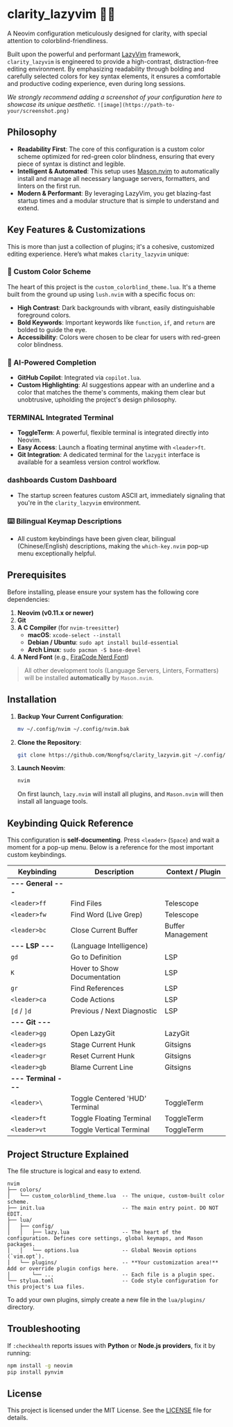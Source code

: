 # clarity_lazyvim 🌈✨

A Neovim configuration meticulously designed for clarity, with special attention to colorblind-friendliness.

Built upon the powerful and performant [LazyVim](https://www.lazyvim.org/) framework, `clarity_lazyvim` is engineered to provide a high-contrast, distraction-free editing environment. By emphasizing readability through bolding and carefully selected colors for key syntax elements, it ensures a comfortable and productive coding experience, even during long sessions.

*We strongly recommend adding a screenshot of your configuration here to showcase its unique aesthetic.*
`![image](https://path-to-your/screenshot.png)`

## Philosophy

*   **Readability First**: The core of this configuration is a custom color scheme optimized for red-green color blindness, ensuring that every piece of syntax is distinct and legible.
*   **Intelligent & Automated**: This setup uses [Mason.nvim](https://github.com/williamboman/mason.nvim) to automatically install and manage all necessary language servers, formatters, and linters on the first run.
*   **Modern & Performant**: By leveraging LazyVim, you get blazing-fast startup times and a modular structure that is simple to understand and extend.

## Key Features & Customizations

This is more than just a collection of plugins; it's a cohesive, customized editing experience. Here’s what makes `clarity_lazyvim` unique:

### 🎨 Custom Color Scheme
The heart of this project is the `custom_colorblind_theme.lua`. It's a theme built from the ground up using `lush.nvim` with a specific focus on:
- **High Contrast**: Dark backgrounds with vibrant, easily distinguishable foreground colors.
- **Bold Keywords**: Important keywords like `function`, `if`, and `return` are bolded to guide the eye.
- **Accessibility**: Colors were chosen to be clear for users with red-green color blindness.

### 🤖 AI-Powered Completion
- **GitHub Copilot**: Integrated via `copilot.lua`.
- **Custom Highlighting**: AI suggestions appear with an underline and a color that matches the theme's comments, making them clear but unobtrusive, upholding the project's design philosophy.

###  TERMINAL Integrated Terminal
- **ToggleTerm**: A powerful, flexible terminal is integrated directly into Neovim.
- **Easy Access**: Launch a floating terminal anytime with `<leader>ft`.
- **Git Integration**: A dedicated terminal for the `lazygit` interface is available for a seamless version control workflow.

###  dashboards Custom Dashboard
- The startup screen features custom ASCII art, immediately signaling that you're in the `clarity_lazyvim` environment.

### ⌨️ Bilingual Keymap Descriptions
- All custom keybindings have been given clear, bilingual (Chinese/English) descriptions, making the `which-key.nvim` pop-up menu exceptionally helpful.

## Prerequisites

Before installing, please ensure your system has the following core dependencies:

1.  **Neovim (v0.11.x or newer)**
2.  **Git**
3.  **A C Compiler** (for `nvim-treesitter`)
    -   **macOS**: `xcode-select --install`
    -   **Debian / Ubuntu**: `sudo apt install build-essential`
    -   **Arch Linux**: `sudo pacman -S base-devel`
4.  **A Nerd Font** (e.g., [FiraCode Nerd Font](https://www.nerdfonts.com/font-downloads))

> All other development tools (Language Servers, Linters, Formatters) will be installed **automatically** by `Mason.nvim`.

## Installation

1.  **Backup Your Current Configuration**:
    ```sh
    mv ~/.config/nvim ~/.config/nvim.bak
    ```
2.  **Clone the Repository**:
    ```sh
    git clone https://github.com/Nongfsq/clarity_lazyvim.git ~/.config/nvim
    ```
3.  **Launch Neovim**:
    ```sh
    nvim
    ```
    On first launch, `lazy.nvim` will install all plugins, and `Mason.nvim` will then install all language tools.

## Keybinding Quick Reference

This configuration is **self-documenting**. Press `<leader>` (`Space`) and wait a moment for a pop-up menu. Below is a reference for the most important custom keybindings.

| Keybinding          | Description                           | Context / Plugin       |
| ------------------- | ------------------------------------- | ---------------------- |
| **--- General ---** |                                       |                        |
| `<leader>ff`        | Find Files                            | Telescope              |
| `<leader>fw`        | Find Word (Live Grep)                 | Telescope              |
| `<leader>bc`        | Close Current Buffer                  | Buffer Management      |
| **--- LSP ---**     | (Language Intelligence)               |                        |
| `gd`                | Go to Definition                      | LSP                    |
| `K`                 | Hover to Show Documentation           | LSP                    |
| `gr`                | Find References                       | LSP                    |
| `<leader>ca`        | Code Actions                          | LSP                    |
| `[d` / `]d`         | Previous / Next Diagnostic            | LSP                    |
| **--- Git ---**     |                                       |                        |
| `<leader>gg`        | Open LazyGit                          | LazyGit                |
| `<leader>gs`        | Stage Current Hunk                    | Gitsigns               |
| `<leader>gr`        | Reset Current Hunk                    | Gitsigns               |
| `<leader>gb`        | Blame Current Line                    | Gitsigns               |
| **--- Terminal ---**|                                       |                        |
| `<leader>\`         | Toggle Centered 'HUD' Terminal        | ToggleTerm             |
| `<leader>ft`        | Toggle Floating Terminal              | ToggleTerm             |
| `<leader>vt`        | Toggle Vertical Terminal              | ToggleTerm             |

## Project Structure Explained

The file structure is logical and easy to extend.

```
nvim
├── colors/
│   └── custom_colorblind_theme.lua  -- The unique, custom-built color scheme.
├── init.lua                         -- The main entry point. DO NOT EDIT.
├── lua/
│   ├── config/
│   │   ├── lazy.lua                 -- The heart of the configuration. Defines core settings, global keymaps, and Mason packages.
│   │   └── options.lua              -- Global Neovim options (`vim.opt`).
│   └── plugins/                     -- **Your customization area!** Add or override plugin configs here.
│       └── ...                      -- Each file is a plugin spec.
└── stylua.toml                      -- Code style configuration for this project's Lua files.
```

To add your own plugins, simply create a new file in the `lua/plugins/` directory.

## Troubleshooting

If `:checkhealth` reports issues with **Python** or **Node.js providers**, fix it by running:

```sh
npm install -g neovim
pip install pynvim
```

## License

This project is licensed under the MIT License. See the [LICENSE](LICENSE) file for details.